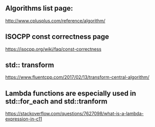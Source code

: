 ## Algorithms list page:
http://www.cplusplus.com/reference/algorithm/

## ISOCPP const correctness page
https://isocpp.org/wiki/faq/const-correctness

## std:: transform
https://www.fluentcpp.com/2017/02/13/transform-central-algorithm/

## Lambda functions are especially used in std::for_each and std::tranform
https://stackoverflow.com/questions/7627098/what-is-a-lambda-expression-in-c11


